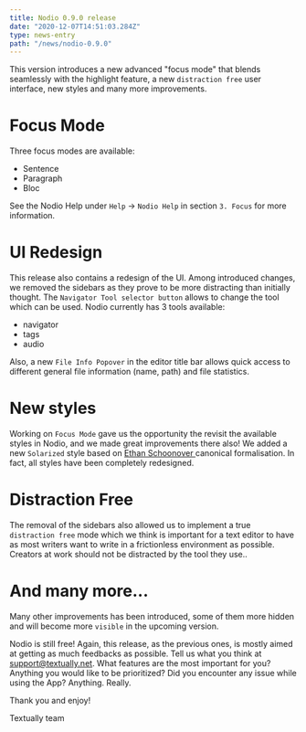 ```yaml
---
title: Nodio 0.9.0 release
date: "2020-12-07T14:51:03.284Z"
type: news-entry
path: "/news/nodio-0.9.0"
---
```



This version introduces a new advanced "focus mode" that blends seamlessly with the highlight feature, a new `distraction free` user interface, new styles and many more improvements.    

# Focus Mode 

Three focus modes are available: 

- Sentence 
- Paragraph 
- Bloc

See the Nodio Help under `Help` -> `Nodio Help` in section `3. Focus`  for more information.  

# UI Redesign 

This release also contains a redesign of the UI. Among introduced changes, we removed the sidebars as they prove to be more distracting than initially thought. The `Navigator Tool selector button` allows to change the tool which can be used. Nodio currently has 3 tools available: 

- navigator 
- tags 
- audio 

Also, a new `File Info Popover` in the editor title bar allows quick access to different general file information (name, path) and file statistics.


# New styles 

Working on `Focus Mode` gave us the opportunity the revisit the available styles in Nodio, and we made great improvements there also! We added a new `Solarized` style based on [Ethan Schoonover
](https://ethanschoonover.com/solarized/) canonical formalisation. In fact, all styles have been completely redesigned.  

# Distraction Free 

The removal of the sidebars also allowed us to implement a true `distraction free` mode which we think is important for a text editor to have as most writers want to write in a frictionless environment as possible. Creators at work should not be distracted by the tool they use..  


# And many more... 

Many other improvements has been introduced, some of them more hidden and will become more `visible` in the upcoming version.  

Nodio is still free! Again, this release, as the previous ones, is mostly aimed at getting as much feedbacks as possible. Tell us what you think at support@textually.net. What features are the most important for you? Anything you would like to be prioritized? Did you encounter any issue while using the App? Anything. Really.  

Thank you and enjoy!

Textually team
